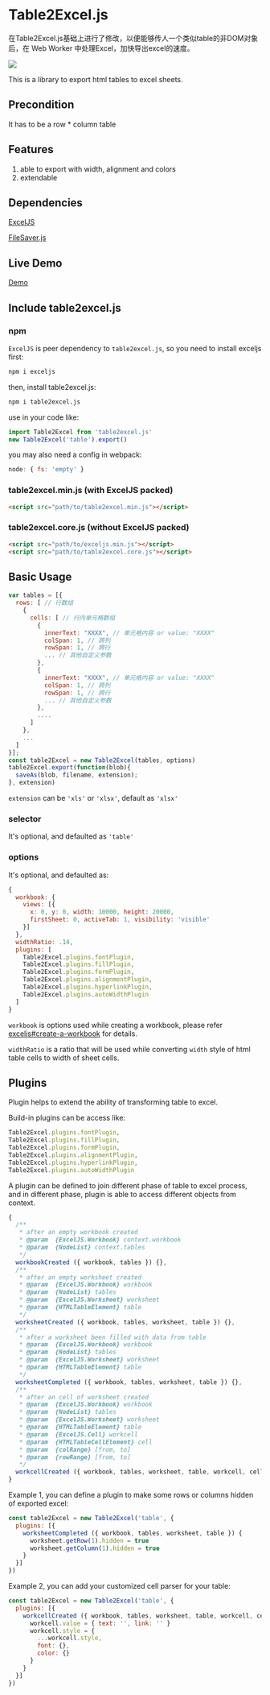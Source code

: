 # Table2Excel.js

在Table2Excel.js基础上进行了修改，以便能够传人一个类似table的非DOM对象后，在 Web Worker 中处理Excel，加快导出excel的速度。

![](https://raw.githubusercontent.com/niqingyang/table2excel.js/master/images/table2excel.gif?raw=true)

This is a library to export html tables to excel sheets.

## Precondition

It has to be a row * column table

## Features

1. able to export with width, alignment and colors
2. extendable

## Dependencies

[ExcelJS](https://github.com/guyonroche/exceljs)

[FileSaver.js](https://github.com/eligrey/FileSaver.js)

## Live Demo

[Demo](https://jackgit.github.io/table2excel.js/index.html)

## Include table2excel.js

### npm

`ExcelJS` is peer dependency to `table2excel.js`, so you need to install exceljs first:

```bash
npm i exceljs
```

then, install table2excel.js:

```bash
npm i table2excel.js
```

use in your code like:

```js
import Table2Excel from 'table2excel.js'
new Table2Excel('table').export()
```

you may also need a config in webpack:

```js
node: { fs: 'empty' }
```

### table2excel.min.js (with ExcelJS packed)

```html
<script src="path/to/table2excel.min.js"></script>
```

### table2excel.core.js (without ExcelJS packed)

```html
<script src="path/to/exceljs.min.js"></script>
<script src="path/to/table2excel.core.js"></script>
```

## Basic Usage

```js
var tables = [{
  rows: [ // 行数组
    {
      cells: [ // 行内单元格数组
        {
          innerText: "XXXX", // 单元格内容 or value: "XXXX"
          colSpan: 1, // 跨列
          rowSpan: 1, // 跨行
          ... // 其他自定义参数
        },
        {
          innerText: "XXXX", // 单元格内容 or value: "XXXX"
          colSpan: 1, // 跨列
          rowSpan: 1, // 跨行
          ... // 其他自定义参数
        },
        ....
      ]
    },
    ...
  ]
}];
const table2Excel = new Table2Excel(tables, options) 
table2Excel.export(function(blob){
  saveAs(blob, filename, extension);
}, extension) 
```

`extension` can be `'xls'` or `'xlsx'`, default as `'xlsx'`

### selector

It's optional, and defaulted as `'table'`

### options

It's optional, and defaulted as:

```js
{
  workbook: {
    views: [{
      x: 0, y: 0, width: 10000, height: 20000,
      firstSheet: 0, activeTab: 1, visibility: 'visible'
    }]
  },
  widthRatio: .14,
  plugins: [
    Table2Excel.plugins.fontPlugin,
    Table2Excel.plugins.fillPlugin,
    Table2Excel.plugins.formPlugin,
    Table2Excel.plugins.alignmentPlugin,
    Table2Excel.plugins.hyperlinkPlugin,
    Table2Excel.plugins.autoWidthPlugin
  ]
}
```

`workbook` is options used while creating a workbook, please refer [exceljs#create-a-workbook](https://github.com/guyonroche/exceljs#create-a-workbook) for details.

`widthRatio` is a ratio that will be used while converting `width` style of html table cells to width of sheet cells.

## Plugins

Plugin helps to extend the ability of transforming table to excel.

Build-in plugins can be access like:

```js
Table2Excel.plugins.fontPlugin,
Table2Excel.plugins.fillPlugin,
Table2Excel.plugins.formPlugin,
Table2Excel.plugins.alignmentPlugin,
Table2Excel.plugins.hyperlinkPlugin,
Table2Excel.plugins.autoWidthPlugin
```

A plugin can be defined to join different phase of table to excel process, and in different phase, plugin is able to access different objects from context.

```js
{
  /**
   * after an empty workbook created
   * @param  {ExcelJS.Workbook} context.workbook
   * @param  {NodeList} context.tables   
   */
  workbookCreated ({ workbook, tables }) {},
  /**
   * after an empty worksheet created
   * @param  {ExcelJS.Workbook} workbook
   * @param  {NodeList} tables
   * @param  {ExcelJS.Worksheet} worksheet
   * @param  {HTMLTableElement} table
   */
  worksheetCreated ({ workbook, tables, worksheet, table }) {},
  /**
   * after a worksheet been filled with data from table
   * @param  {ExcelJS.Workbook} workbook
   * @param  {NodeList} tables
   * @param  {ExcelJS.Worksheet} worksheet
   * @param  {HTMLTableElement} table
   */
  worksheetCompleted ({ workbook, tables, worksheet, table }) {},
  /**
   * after an cell of worksheet created
   * @param  {ExcelJS.Workbook} workbook
   * @param  {NodeList} tables
   * @param  {ExcelJS.Worksheet} worksheet
   * @param  {HTMLTableElement} table
   * @param  {ExcelJS.Cell} workcell
   * @param  {HTMLTableCellElement} cell
   * @param  {colRange} [from, to]
   * @param  {rowRange} [from, to]
   */
  workcellCreated ({ workbook, tables, worksheet, table, workcell, cell, cellStyle, colRange, rowRange }) {}
}
```


Example 1, you can define a plugin to make some rows or columns hidden of exported excel:

```js
const table2Excel = new Table2Excel('table', {
  plugins: [{
    worksheetCompleted ({ workbook, tables, worksheet, table }) {
      worksheet.getRow(1).hidden = true
      worksheet.getColumn(1).hidden = true
    }
  }]
})
```

Example 2, you can add your customized cell parser for your table:

```js
const table2Excel = new Table2Excel('table', {
  plugins: [{
    workcellCreated ({ workbook, tables, worksheet, table, workcell, cell, cellStyle, rowRange, colRange }) {
      workcell.value = { text: '', link: '' }
      workcell.style = {
        ...workcell.style,
        font: {},
        color: {}
      }
    }
  }]
})
```
